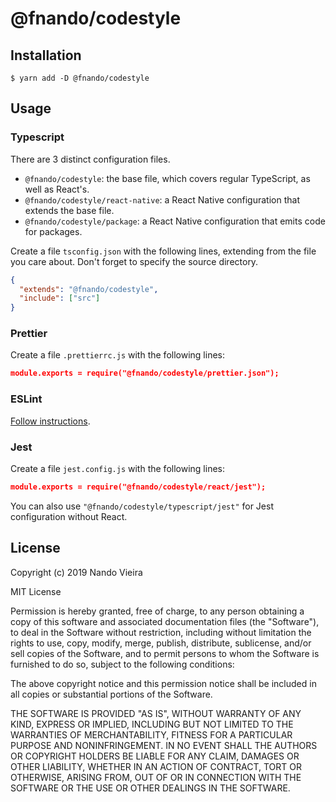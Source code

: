 # @fnando/codestyle

## Installation

```
$ yarn add -D @fnando/codestyle
```

## Usage

### Typescript

There are 3 distinct configuration files.

- `@fnando/codestyle`: the base file, which covers regular TypeScript, as well as React's.
- `@fnando/codestyle/react-native`: a React Native configuration that extends the base file.
- `@fnando/codestyle/package`: a React Native configuration that emits code for packages.

Create a file `tsconfig.json` with the following lines, extending from the file you care about. Don't forget to specify the source directory.

```json
{
  "extends": "@fnando/codestyle",
  "include": ["src"]
}
```

### Prettier

Create a file `.prettierrc.js` with the following lines:

```json
module.exports = require("@fnando/codestyle/prettier.json");
```

### ESLint

[Follow instructions](https://github.com/fnando/eslint-config-codestyle).

### Jest

Create a file `jest.config.js` with the following lines:

```json
module.exports = require("@fnando/codestyle/react/jest");
```

You can also use `"@fnando/codestyle/typescript/jest"` for Jest configuration without React.

## License

Copyright (c) 2019 Nando Vieira

MIT License

Permission is hereby granted, free of charge, to any person obtaining
a copy of this software and associated documentation files (the
"Software"), to deal in the Software without restriction, including
without limitation the rights to use, copy, modify, merge, publish,
distribute, sublicense, and/or sell copies of the Software, and to
permit persons to whom the Software is furnished to do so, subject to
the following conditions:

The above copyright notice and this permission notice shall be
included in all copies or substantial portions of the Software.

THE SOFTWARE IS PROVIDED "AS IS", WITHOUT WARRANTY OF ANY KIND,
EXPRESS OR IMPLIED, INCLUDING BUT NOT LIMITED TO THE WARRANTIES OF
MERCHANTABILITY, FITNESS FOR A PARTICULAR PURPOSE AND
NONINFRINGEMENT. IN NO EVENT SHALL THE AUTHORS OR COPYRIGHT HOLDERS BE
LIABLE FOR ANY CLAIM, DAMAGES OR OTHER LIABILITY, WHETHER IN AN ACTION
OF CONTRACT, TORT OR OTHERWISE, ARISING FROM, OUT OF OR IN CONNECTION
WITH THE SOFTWARE OR THE USE OR OTHER DEALINGS IN THE SOFTWARE.
